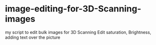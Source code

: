 # image-editing-for-3D-Scanning-images
my script to edit bulk images for 3D Scanning
Edit saturation, Brightness, adding text over the picture
